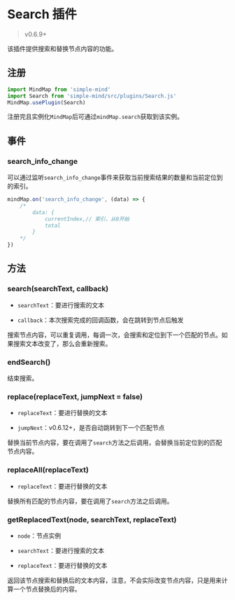 # Search 插件

> v0.6.9+

该插件提供搜索和替换节点内容的功能。

## 注册

```js
import MindMap from 'simple-mind'
import Search from 'simple-mind/src/plugins/Search.js'
MindMap.usePlugin(Search)
```

注册完且实例化`MindMap`后可通过`mindMap.search`获取到该实例。

## 事件

### search_info_change

可以通过监听`search_info_change`事件来获取当前搜索结果的数量和当前定位到的索引。

```js
mindMap.on('search_info_change', (data) => {
    /*
        data: {
            currentIndex,// 索引，从0开始
            total
        }
    */
})
```

## 方法

### search(searchText, callback)

- `searchText`：要进行搜索的文本

- `callback`：本次搜索完成的回调函数，会在跳转到节点后触发

搜索节点内容，可以重复调用，每调一次，会搜索和定位到下一个匹配的节点。如果搜索文本改变了，那么会重新搜索。

### endSearch()

结束搜索。

### replace(replaceText, jumpNext = false)

- `replaceText`：要进行替换的文本

- `jumpNext`：v0.6.12+，是否自动跳转到下一个匹配节点

替换当前节点内容，要在调用了`search`方法之后调用，会替换当前定位到的匹配节点内容。

### replaceAll(replaceText)

- `replaceText`：要进行替换的文本

替换所有匹配的节点内容，要在调用了`search`方法之后调用。

### getReplacedText(node, searchText, replaceText)

- `node`：节点实例

- `searchText`：要进行搜索的文本

- `replaceText`：要进行替换的文本

返回该节点搜索和替换后的文本内容，注意，不会实际改变节点内容，只是用来计算一个节点替换后的内容。